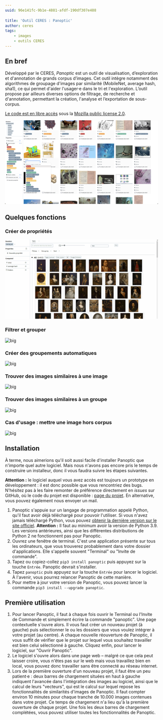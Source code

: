 ```yaml
---
uuid: 96e141fc-9b1e-4881-afdf-190df307e488

title: 'Outil CERES : Panoptic'
author: ceres
tags:
    - images
    - outils CERES
---
```


## En bref

Développé par le CERES, *Panoptic* est un outil de visualisation, d’exploration et d'annotation de grands corpus d’images. Cet outil intègre notamment des algorithmes de groupage d'images par similarité (MobileNet, average hash, sha1), ce qui permet d'aider l'usager·e dans le tri et l'exploration. L’outil propose par ailleurs diverses options de filtrage, de recherche et d'annotation, permettant la création, l'analyse et l’exportation de sous-corpus.

[Le code est en libre accès](https://github.com/CERES-Sorbonne/Panoptic) sous la [Mozilla public license 2.0](https://github.com/CERES-Sorbonne/Panoptic/blob/main/LICENSE).

![big](panoptic_screenshot.png)

## Quelques fonctions

### Créer de propriétés 

![big](create_prop.gif)

### Filtrer et grouper 

![big](group_filter.gif)

### Créer des groupements automatiques

![big](tag_group.gif)

### Trouver des images similaires à une image

![big](images_similaires.gif)

### Trouver des images similaires à un groupe

![big](reco.gif)

### Cas d'usage : mettre une image hors corpus

![big](hors_corpus.gif)

## Installation

<aside>

À terme, nous aimerions qu'il soit aussi facile d'installer Panoptic que n'importe quel autre logiciel. Mais nous n'avons pas encore pris le temps de construire un installeur, donc il vous faudra suivre les étapes suivantes.

</aside>

<aside>

**Attention :** le logiciel auquel vous avez accès est toujours un prototype en développement : il est donc possible que vous rencontriez des bugs. N'hésitez pas à les faire remonter de préférence directement en _issues_ sur GitHub, où le code du projet est disponible : [page du projet](https://github.com/CERES-Sorbonne/Panoptic/issues). En alternative, vous pouvez également nous envoyer un mail.

</aside>

1. Panoptic s'appuie sur un langage de programmation appelé Python, qu'il faut avoir déjà téléchargé pour pouvoir l'utiliser. Si vous n'avez jamais téléchargé Python, vous pouvez [obtenir la dernière version sur le site officiel](https://www.python.org/downloads/). **Attention :** Il faut au minimum avoir la version de Python 3.9. Les versions antérieures, ainsi que les différentes distributions de Python 2 ne fonctionnent pas pour Panoptic.
2. Ouvrez une fenêtre de terminal. C'est une application présente sur tous les ordinateurs, que vous trouverez probablement dans votre dossier d'applications. Elle s'appelle souvent "Terminal" ou "Invite de commande".
3. Tapez ou copiez-collez `pip3 install panoptic` puis appuyez sur la touche `Entrée`. Panoptic devrait s'installer.
4. Tapez `panoptic` puis appuyez sur la touche `Entrée` pour lancer le logiciel. À l'avenir, vous pourrez relancer Panoptic de cette manière.
5. Pour mettre à jour votre version de Panoptic, vous pouvez lancer la commande `pip3 install --upgrade panoptic`.

## Première utilisation

1. Pour lancer Panoptic, il faut à chaque fois ouvrir le Terminal ou l'Invite de Commande et simplement écrire la commande "panoptic". Une page contextuelle s'ouvre alors. Il vous faut créer un nouveau projet (à gauche) puis sélectionner le ou les dossiers que vous voulez intégrer à votre projet (au centre). A chaque nouvelle réouverture de Panoptic, il vous suffit de vérifier que le projet sur lequel vous souhaitez travailler est bien celui sélectionné à gauche. Cliquez enfin, pour lancer le logiciel, sur "Ouvrir Panoptic".
3. Le logiciel s'ouvre alors dans une page web – malgré ce que cela peut laisser croire, vous n'êtes pas sur le web mais vous travaillez bien en local, vous pouvez donc travailler sans être connecté au réseau internet.
4. Lors de la première ouverture d'un nouveau projet, il faut être un peu patient·e : deux barres de chargement situées en haut à gauche indiquent l'avancée dans l'intégration des images au logiciel, ainsi que le calcul de leurs "vecteurs", qui est le calcul sur lequel repose les fonctionnalités de similarités d'images de Panoptic. Il faut compter environ 10 minutes pour chaque tranche de 10.000 images contenues dans votre projet. Ce temps de chargement n'a lieu qu'à la première ouverture de chaque projet. Une fois les deux barres de chargement complétées, vous pouvez utiliser toutes les fonctionnalités de Panoptic.

